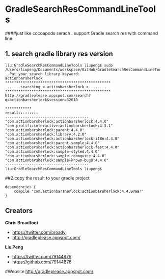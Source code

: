 # GradleSearchResCommandLineTools 

####just like cocoapods serach . support Gradle search res with command line

## 1. search gradle library res version
```
liu:GradleSearchResCommandLineTools liupeng$ sudo /Users/liupeng/Documents/workspace/GitHub/GradleSearchResCommandLineTools/GradleSearchResTools.rb 
__Put your search library keyword:
actionbarsherlock
************************************************
 ......searching < actionbarsherlock > .......
************************************************
http://gradleplease.appspot.com/search?q=actionbarsherlock&session=32010

************
result:::::::::
--------------------------------------
"com.actionbarsherlock:actionbarsherlock:4.4.0"
"com.prolificinteractive:actionbarsherlock:4.3.1"
"com.actionbarsherlock:parent:4.4.0"
"com.actionbarsherlock:library:4.2.0"
"com.actionbarsherlock:actionbarsherlock-i18n:4.4.0"
"com.actionbarsherlock:parent-sample:4.4.0"
"com.actionbarsherlock:actionbarsherlock-fest:4.4.0"
"com.actionbarsherlock:sample-styled:4.4.0"
"com.actionbarsherlock:sample-roboguice:4.4.0"
"com.actionbarsherlock:sample-known-bugs:4.4.0"
--------------------------------------
liu:GradleSearchResCommandLineTools liupeng$ 

```

##2.copy the result to your gradle project 
```
dependencies {
    compile 'com.actionbarsherlock:actionbarsherlock:4.4.0@aar'
}

```

## Creators

**Chris Broadfoot**

- <https://twitter.com/broady>
- <http://gradleplease.appspot.com/>

**Liu Peng**

- <https://twitter.com/79144876>
- <https://github.com/79144876>


#Website
    http://gradleplease.appspot.com/